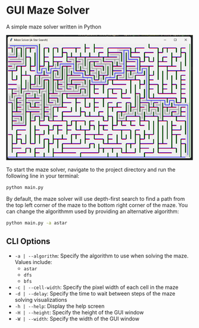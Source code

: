 # GUI Maze Solver

A simple maze solver written in Python

![A screenshot of the maze solver program result after running the A-Star search algorithm](media/screenshot.png)

To start the maze solver, navigate to the project directory and run the following line in your terminal:

```sh
python main.py
```

By default, the maze solver will use depth-first search to find a path from the top left corner of the maze to the bottom right corner of the maze. You can change the algorithmm used by providing an alternative algorithm:

```sh
python main.py -a astar
```

## CLI Options

- `-a | --algorithm`: Specify the algorithm to use when solving the maze. Values include:
  - `astar`
  - `dfs`
  - `bfs`
- `-c | --cell-width`: Specify the pixel width of each cell in the maze
- `-d | --delay`: Specify the time to wait between steps of the maze solving visualizations
- `-h | --help`: Display the help screen
- `-H | --height`: Specify the height of the GUI window
- `-W | --width`: Specify the width of the GUI window